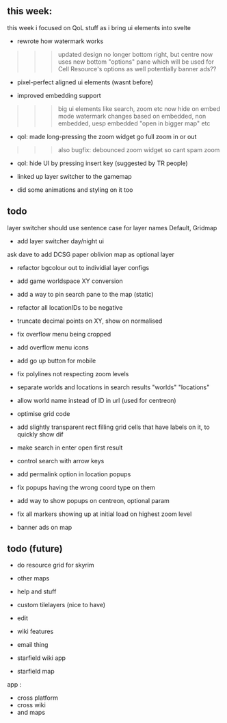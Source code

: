 
## this week:

this week i focused on QoL stuff as i bring ui elements into svelte

- rewrote how watermark works
>>> updated design
>>> no longer bottom right, but centre
>>> now uses new bottom "options" pane which will be used for Cell Resource's options as well
>>> potentially banner ads??

- pixel-perfect aligned ui elements (wasnt before)

- improved embedding support
>>> big ui elements like search, zoom etc now hide on embed mode
>>> watermark changes based on embedded, non embedded, uesp embedded "open in bigger map" etc

- qol: made long-pressing the zoom widget go full zoom in or out
>>> also bugfix: debounced zoom widget so cant spam zoom

- qol: hide UI by pressing insert key (suggested by TR people)

- linked up layer switcher to the gamemap
- did some animations and styling on it too

## todo


layer switcher should use sentence case for layer names Default, Gridmap

- add layer switcher day/night ui

ask dave to add DCSG paper oblivion map as optional layer
- refactor bgcolour out to individial layer configs

- add game worldspace XY conversion
- add a way to pin search pane to the map (static)
- refactor all locationIDs to be negative
- truncate decimal points on XY, show on normalised
- fix overflow menu being cropped
- add overflow menu icons
- add go up button for mobile
- fix polylines not respecting zoom levels
- separate worlds and locations in search results "worlds" "locations"
- allow world name instead of ID in url (used for centreon)
- optimise grid code
- add slightly transparent rect filling grid cells that have labels on it, to quickly show dif
- make search in enter open first result
- control search with arrow keys
- add permalink option in location popups
- fix popups having the wrong coord type on them
- add way to show popups on centreon, optional param
- fix all markers showing up at initial load on highest zoom level
- banner ads on map

## todo (future)

- do resource grid for skyrim
- other maps
- help and stuff
- custom tilelayers (nice to have)
- edit
- wiki features
- email thing

- starfield wiki app
- starfield map

app :

- cross platform
- cross wiki
- and maps


